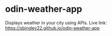 # odin-weather-app
Displays weather in your city using APIs.
Live link:
https://sbingley22.github.io/odin-weather-app
